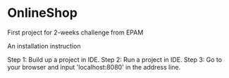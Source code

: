 # OnlineShop
First project for 2-weeks challenge from EPAM


An installation instruction

Step 1: Build up a project in IDE.
Step 2: Run a project in IDE.
Step 3: Go to your browser and input 'localhost:8080' in the address line.
